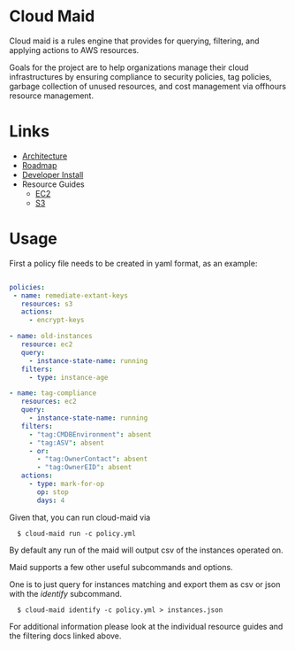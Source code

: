 # Cloud Maid

Cloud maid is a rules engine that provides for querying, filtering,
and applying actions to AWS resources.

Goals for the project are to help organizations manage their cloud
infrastructures by ensuring compliance to security policies, tag
policies, garbage collection of unused resources, and cost management
via offhours resource management. 


# Links

- [Architecture](docs/architecture.rst)
- [Roadmap](docs/roadmap.rst)
- [Developer Install](docs/developer.rst)
- Resource Guides
  - [EC2](docs/ec2.rst)
  - [S3](docs/s3.rst)
 

# Usage

First a policy file needs to be created in yaml format, as an example:


```yaml

policies:
 - name: remediate-extant-keys
   resources: s3
   actions:
     - encrypt-keys

- name: old-instances
   resource: ec2
   query:
     - instance-state-name: running
   filters:
     - type: instance-age

- name: tag-compliance
   resources: ec2
   query:
     - instance-state-name: running
   filters:
     - "tag:CMDBEnvironment": absent
     - "tag:ASV": absent
     - or:
       - "tag:OwnerContact": absent
   	   - "tag:OwnerEID": absent
   actions:
     - type: mark-for-op
       op: stop
       days: 4

```

Given that, you can run cloud-maid via

```
  $ cloud-maid run -c policy.yml
```
By default any run of the maid will output csv of the instances operated on.


Maid supports a few other useful subcommands and options.

One is to just query for instances matching and export them as csv or json with
the *identify* subcommand.

```
  $ cloud-maid identify -c policy.yml > instances.json
```

For additional information please look at the individual
resource guides and the filtering docs linked above.





  




